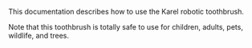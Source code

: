 This documentation describes how to use the Karel robotic toothbrush.

Note that this toothbrush is totally safe to use for children, adults, pets, wildlife, and trees.

